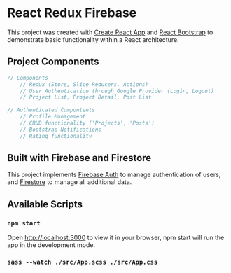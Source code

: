 # React Redux Firebase

This project was created with [Create React App](https://github.com/facebook/create-react-app) and [React Bootstrap](https://react-bootstrap.netlify.app/) to demonstrate basic functionality within a React architecture.

## Project Components

```javascript
// Components
    // Redux (Store, Slice Reducers, Actions)
    // User Authentication through Google Provider (Login, Logout)
    // Project List, Project Detail, Post List

// Authenticated Compontents
    // Profile Management
    // CRUD functionality ('Projects', 'Posts')
    // Bootstrap Notifications 
    // Rating functionality
```

## Built with Firebase and Firestore

This project implements [Firebase Auth](https://firebase.google.com/docs/auth) to manage authentication of users, and [Firestore](https://firebase.google.com/docs/firestore/quickstart) to manage all additional data.

## Available Scripts

### `npm start`

Open [http://localhost:3000](http://localhost:3000) to view it in your browser, npm start will run the app in the development mode.

### `sass --watch ./src/App.scss ./src/App.css`
